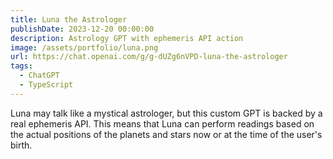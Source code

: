 ```yaml
---
title: Luna the Astrologer
publishDate: 2023-12-20 00:00:00
description: Astrology GPT with ephemeris API action
image: /assets/portfolio/luna.png
url: https://chat.openai.com/g/g-dUZg6nVPD-luna-the-astrologer
tags:
  - ChatGPT
  - TypeScript
---
```


Luna may talk like a mystical astrologer, but this custom GPT is backed by a
real ephemeris API. This means that Luna can perform readings based on the
actual positions of the planets and stars now or at the time of the user's
birth.
